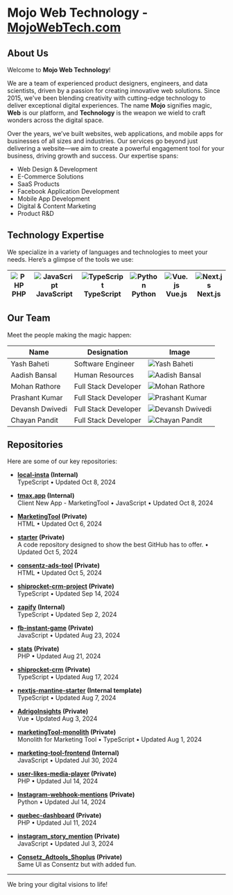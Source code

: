 # Mojo Web Technology - [MojoWebTech.com](https://mojowebtech.com)

## About Us
Welcome to **Mojo Web Technology**!

We are a team of experienced product designers, engineers, and data scientists, driven by a passion for creating innovative web solutions. Since 2015, we've been blending creativity with cutting-edge technology to deliver exceptional digital experiences. The name **Mojo** signifies magic, **Web** is our platform, and **Technology** is the weapon we wield to craft wonders across the digital space.

Over the years, we’ve built websites, web applications, and mobile apps for businesses of all sizes and industries. Our services go beyond just delivering a website—we aim to create a powerful engagement tool for your business, driving growth and success. Our expertise spans:

- Web Design & Development
- E-Commerce Solutions
- SaaS Products
- Facebook Application Development
- Mobile App Development
- Digital & Content Marketing
- Product R&D

## Technology Expertise
We specialize in a variety of languages and technologies to meet your needs. Here’s a glimpse of the tools we use:

| ![PHP](https://via.placeholder.com/20) PHP | ![JavaScript](https://via.placeholder.com/20) JavaScript | ![TypeScript](https://via.placeholder.com/20) TypeScript | ![Python](https://via.placeholder.com/20) Python | ![Vue.js](https://via.placeholder.com/20) Vue.js | ![Next.js](https://via.placeholder.com/20) Next.js |
|---|---|---|---|---|---|

## Our Team
Meet the people making the magic happen:

| **Name**             | **Designation**        | **Image**  |
|----------------------|------------------------|------------|
| Yash Baheti           | Software Engineer      | ![Yash Baheti](https://mojowebtech.com/img/Teams/yashT.webp) |
| Aadish Bansal         | Human Resources        | ![Aadish Bansal](https://mojowebtech.com/img/Teams/aadishT.webp) |
| Mohan Rathore         | Full Stack Developer   | ![Mohan Rathore](https://mojowebtech.com/img/Teams/mohanT.webp) |
| Prashant Kumar        | Full Stack Developer   | ![Prashant Kumar](https://mojowebtech.com/img/Teams/prashantT.webp) |
| Devansh Dwivedi       | Full Stack Developer   | ![Devansh Dwivedi](https://mojowebtech.com/img/Teams/devanshT.webp) |
| Chayan Pandit         | Full Stack Developer   | ![Chayan Pandit](https://mojowebtech.com/img/Teams/chayanT.webp) |

## Repositories
Here are some of our key repositories:

- **[local-insta](#) (Internal)**  
  TypeScript • Updated Oct 8, 2024

- **[tmax.app](#) (Internal)**  
  Client New App - MarketingTool • JavaScript • Updated Oct 8, 2024

- **[MarketingTool](#) (Private)**  
  HTML • Updated Oct 6, 2024

- **[starter](#) (Private)**  
  A code repository designed to show the best GitHub has to offer. • Updated Oct 5, 2024

- **[consentz-ads-tool](#) (Private)**  
  HTML • Updated Oct 5, 2024

- **[shiprocket-crm-project](#) (Private)**  
  TypeScript • Updated Sep 14, 2024

- **[zapify](#) (Internal)**  
  TypeScript • Updated Sep 2, 2024

- **[fb-instant-game](#) (Private)**  
  JavaScript • Updated Aug 23, 2024

- **[stats](#) (Private)**  
  PHP • Updated Aug 21, 2024

- **[shiprocket-crm](#) (Private)**  
  TypeScript • Updated Aug 17, 2024

- **[nextjs-mantine-starter](#) (Internal template)**  
  TypeScript • Updated Aug 7, 2024

- **[AdrigoInsights](#) (Private)**  
  Vue • Updated Aug 3, 2024

- **[marketingTool-monolith](#) (Private)**  
  Monolith for Marketing Tool • TypeScript • Updated Aug 1, 2024

- **[marketing-tool-frontend](#) (Internal)**  
  JavaScript • Updated Jul 30, 2024

- **[user-likes-media-player](#) (Private)**  
  PHP • Updated Jul 14, 2024

- **[Instagram-webhook-mentions](#) (Private)**  
  Python • Updated Jul 14, 2024

- **[quebec-dashboard](#) (Private)**  
  PHP • Updated Jul 11, 2024

- **[instagram_story_mention](#) (Private)**  
  JavaScript • Updated Jul 3, 2024

- **[Consetz_Adtools_Shoplus](#) (Private)**  
  Same UI as Consentz but with added fun.

---
We bring your digital visions to life!
